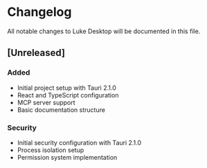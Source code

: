 # Changelog

All notable changes to Luke Desktop will be documented in this file.

## [Unreleased]

### Added
- Initial project setup with Tauri 2.1.0
- React and TypeScript configuration
- MCP server support
- Basic documentation structure

### Security
- Initial security configuration with Tauri 2.1.0
- Process isolation setup
- Permission system implementation